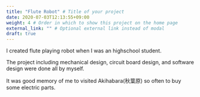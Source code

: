 ```yaml
---
title: "Flute Robot" # Title of your project
date: 2020-07-03T12:13:55+09:00
weight: 4 # Order in which to show this project on the home page
external_link: "" # Optional external link instead of modal
draft: true
---
```

I created flute playing robot when I was an highschool student. 

The project including mechanical design, circuit board design, and software design were done all by myself.

It was good memory of me to visited Akihabara(秋葉原) so often to buy some electric parts.
